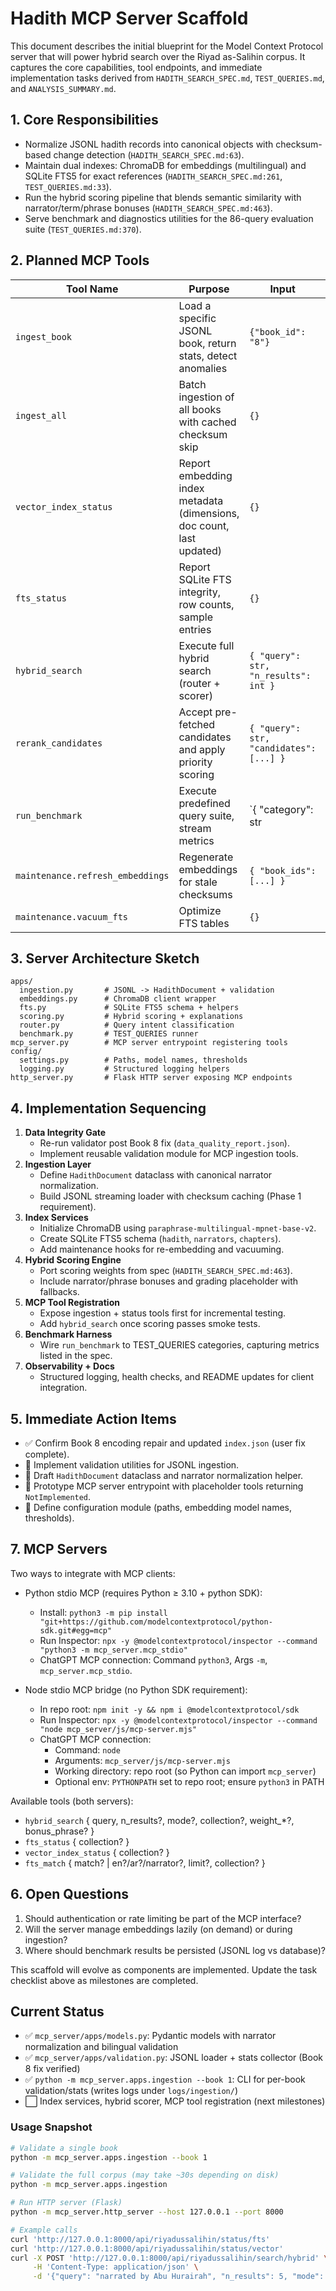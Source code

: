 # Hadith MCP Server Scaffold

This document describes the initial blueprint for the Model Context Protocol server that will power hybrid search over the Riyad as-Salihin corpus. It captures the core capabilities, tool endpoints, and immediate implementation tasks derived from `HADITH_SEARCH_SPEC.md`, `TEST_QUERIES.md`, and `ANALYSIS_SUMMARY.md`.

## 1. Core Responsibilities
- Normalize JSONL hadith records into canonical objects with checksum-based change detection (`HADITH_SEARCH_SPEC.md:63`).
- Maintain dual indexes: ChromaDB for embeddings (multilingual) and SQLite FTS5 for exact references (`HADITH_SEARCH_SPEC.md:261`, `TEST_QUERIES.md:33`).
- Run the hybrid scoring pipeline that blends semantic similarity with narrator/term/phrase bonuses (`HADITH_SEARCH_SPEC.md:463`).
- Serve benchmark and diagnostics utilities for the 86-query evaluation suite (`TEST_QUERIES.md:370`).

## 2. Planned MCP Tools
| Tool Name | Purpose | Input | Output |
|-----------|---------|-------|--------|
| `ingest_book` | Load a specific JSONL book, return stats, detect anomalies | `{"book_id": "8"}` | Counts, checksum summary, validation warnings |
| `ingest_all` | Batch ingestion of all books with cached checksum skip | `{}` | Aggregate counts + list of skipped/ingested books |
| `vector_index_status` | Report embedding index metadata (dimensions, doc count, last updated) | `{}` | Status dict |
| `fts_status` | Report SQLite FTS integrity, row counts, sample entries | `{}` | Status dict |
| `hybrid_search` | Execute full hybrid search (router + scorer) | `{ "query": str, "n_results": int }` | Ranked hits with score breakdown |
| `rerank_candidates` | Accept pre-fetched candidates and apply priority scoring | `{ "query": str, "candidates": [...] }` | Re-ranked list + explanations |
| `run_benchmark` | Execute predefined query suite, stream metrics | `{ "category": str|null }` | Benchmark report + per-query metrics |
| `maintenance.refresh_embeddings` | Regenerate embeddings for stale checksums | `{ "book_ids": [...] }` | Regeneration log |
| `maintenance.vacuum_fts` | Optimize FTS tables | `{}` | Result summary |

## 3. Server Architecture Sketch
```
apps/
  ingestion.py       # JSONL -> HadithDocument + validation
  embeddings.py      # ChromaDB client wrapper
  fts.py             # SQLite FTS5 schema + helpers
  scoring.py         # Hybrid scoring + explanations
  router.py          # Query intent classification
  benchmark.py       # TEST_QUERIES runner
mcp_server.py        # MCP server entrypoint registering tools
config/
  settings.py        # Paths, model names, thresholds
  logging.py         # Structured logging helpers
http_server.py       # Flask HTTP server exposing MCP endpoints
```

## 4. Implementation Sequencing
1. **Data Integrity Gate**
   - Re-run validator post Book 8 fix (`data_quality_report.json`).
   - Implement reusable validation module for MCP ingestion tools.
2. **Ingestion Layer**
   - Define `HadithDocument` dataclass with canonical narrator normalization.
   - Build JSONL streaming loader with checksum caching (Phase 1 requirement).
3. **Index Services**
   - Initialize ChromaDB using `paraphrase-multilingual-mpnet-base-v2`.
   - Create SQLite FTS5 schema (`hadith`, `narrators`, `chapters`).
   - Add maintenance hooks for re-embedding and vacuuming.
4. **Hybrid Scoring Engine**
   - Port scoring weights from spec (`HADITH_SEARCH_SPEC.md:463`).
   - Include narrator/phrase bonuses and grading placeholder with fallbacks.
5. **MCP Tool Registration**
   - Expose ingestion + status tools first for incremental testing.
   - Add `hybrid_search` once scoring passes smoke tests.
6. **Benchmark Harness**
   - Wire `run_benchmark` to TEST_QUERIES categories, capturing metrics listed in the spec.
7. **Observability + Docs**
   - Structured logging, health checks, and README updates for client integration.

## 5. Immediate Action Items
- ✅ Confirm Book 8 encoding repair and updated `index.json` (user fix complete).
- 🔲 Implement validation utilities for JSONL ingestion.
- 🔲 Draft `HadithDocument` dataclass and narrator normalization helper.
- 🔲 Prototype MCP server entrypoint with placeholder tools returning `NotImplemented`.
- 🔲 Define configuration module (paths, embedding model names, thresholds).

## 7. MCP Servers

Two ways to integrate with MCP clients:

- Python stdio MCP (requires Python ≥ 3.10 + python SDK):
  - Install: `python3 -m pip install "git+https://github.com/modelcontextprotocol/python-sdk.git#egg=mcp"`
  - Run Inspector: `npx -y @modelcontextprotocol/inspector --command "python3 -m mcp_server.mcp_stdio"`
  - ChatGPT MCP connection: Command `python3`, Args `-m`, `mcp_server.mcp_stdio`.

- Node stdio MCP bridge (no Python SDK requirement):
  - In repo root: `npm init -y && npm i @modelcontextprotocol/sdk`
  - Run Inspector: `npx -y @modelcontextprotocol/inspector --command "node mcp_server/js/mcp-server.mjs"`
  - ChatGPT MCP connection:
    - Command: `node`
    - Arguments: `mcp_server/js/mcp-server.mjs`
    - Working directory: repo root (so Python can import `mcp_server`)
    - Optional env: `PYTHONPATH` set to repo root; ensure `python3` in PATH

Available tools (both servers):
- `hybrid_search` { query, n_results?, mode?, collection?, weight_*?, bonus_phrase? }
- `fts_status` { collection? }
- `vector_index_status` { collection? }
- `fts_match` { match? | en?/ar?/narrator?, limit?, collection? }

## 6. Open Questions
1. Should authentication or rate limiting be part of the MCP interface?
2. Will the server manage embeddings lazily (on demand) or during ingestion?
3. Where should benchmark results be persisted (JSONL log vs database)?

This scaffold will evolve as components are implemented. Update the task checklist above as milestones are completed.

## Current Status
- ✅ `mcp_server/apps/models.py`: Pydantic models with narrator normalization and bilingual validation
- ✅ `mcp_server/apps/validation.py`: JSONL loader + stats collector (Book 8 fix verified)
- ✅ `python -m mcp_server.apps.ingestion --book 1`: CLI for per-book validation/stats (writes logs under `logs/ingestion/`)
- ⬜ Index services, hybrid scorer, MCP tool registration (next milestones)

### Usage Snapshot
```bash
# Validate a single book
python -m mcp_server.apps.ingestion --book 1

# Validate the full corpus (may take ~30s depending on disk)
python -m mcp_server.apps.ingestion

# Run HTTP server (Flask)
python -m mcp_server.http_server --host 127.0.0.1 --port 8000

# Example calls
curl 'http://127.0.0.1:8000/api/riyadussalihin/status/fts'
curl 'http://127.0.0.1:8000/api/riyadussalihin/status/vector'
curl -X POST 'http://127.0.0.1:8000/api/riyadussalihin/search/hybrid' \
     -H 'Content-Type: application/json' \
     -d '{"query": "narrated by Abu Hurairah", "n_results": 5, "mode": "balanced"}'
```
